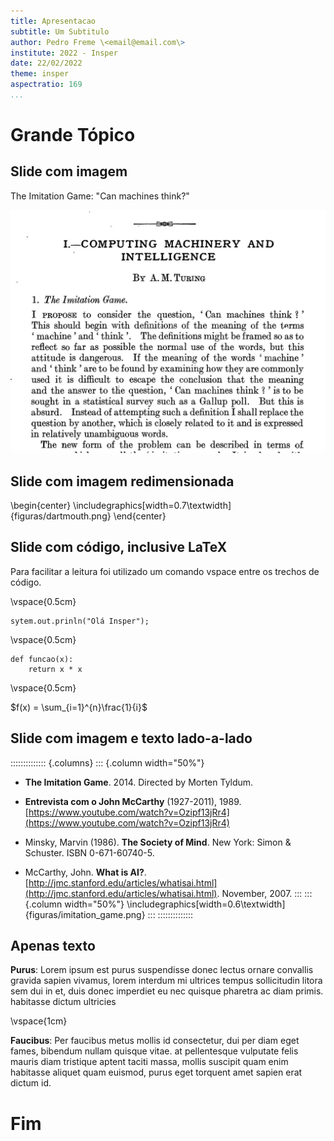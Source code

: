 ```yaml
---
title: Apresentacao
subtitle: Um Subtitulo
author: Pedro Freme \<email@email.com\>
institute: 2022 - Insper
date: 22/02/2022
theme: insper
aspectratio: 169
...
```


# Grande Tópico

## Slide com imagem 

The Imitation Game: "Can machines think?"

![Turing's paper](figuras/turing.jpg)

## Slide com imagem redimensionada 

\begin{center}
\includegraphics[width=0.7\textwidth]{figuras/dartmouth.png}
\end{center}

## Slide com código, inclusive LaTeX

Para facilitar a leitura foi utilizado um comando vspace entre os trechos de código.

\vspace{0.5cm}

```{.java}
sytem.out.prinln("Olá Insper");
```

\vspace{0.5cm}

```{.python}
def funcao(x):
    return x * x
```

\vspace{0.5cm}

$f(x) = \sum_{i=1}^{n}\frac{1}{i}$

## Slide com imagem e texto lado-a-lado

:::::::::::::: {.columns}
::: {.column width="50%"}
* **The Imitation Game**. 2014. Directed by Morten Tyldum. 
* **Entrevista com o John McCarthy** (1927-2011), 1989. [https://www.youtube.com/watch?v=Ozipf13jRr4](https://www.youtube.com/watch?v=Ozipf13jRr4)

* Minsky, Marvin (1986). **The Society of Mind**. New York: Simon & Schuster. ISBN 0-671-60740-5.

* McCarthy, John. **What is AI?**. [http://jmc.stanford.edu/articles/whatisai.html](http://jmc.stanford.edu/articles/whatisai.html). November, 2007.
:::
::: {.column width="50%"}
\includegraphics[width=0.6\textwidth]{figuras/imitation_game.png}
:::
::::::::::::::

## Apenas texto

**Purus**: Lorem ipsum est purus suspendisse donec lectus ornare convallis gravida sapien vivamus, lorem interdum mi ultrices tempus sollicitudin litora sem dui in et, duis donec imperdiet eu nec quisque pharetra ac diam primis. habitasse dictum ultricies

  \vspace{1cm}

**Faucibus**: Per faucibus metus mollis id consectetur, dui per diam eget fames, bibendum nullam quisque vitae. at pellentesque vulputate felis mauris diam tristique aptent taciti massa, mollis suscipit quam enim habitasse aliquet quam euismod, purus eget torquent amet sapien erat dictum id. 

# Fim
